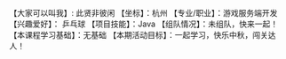 【大家可以叫我】: 此贤非彼闲
【坐标】：杭州
【专业/职业】：游戏服务端开发
【兴趣爱好】： 乒乓球
【项目技能】：Java
【组队情况】：未组队，快来一起！
【本课程学习基础】：无基础
【本期活动目标】：一起学习，快乐中秋，闯关达人！
